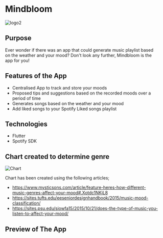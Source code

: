 # Mindbloom
![logo2](https://user-images.githubusercontent.com/46238950/73127758-552d5c80-3f93-11ea-8ed3-b35a79b793c1.png)

## Purpose 

Ever wonder if there was an app that could generate music playlist based on the weather and your mood? 
Don't look any further, Mindbloom is the app for you! 

## Features of the App 

*  Centralised App to track and store your moods 
*  Proposed tips and suggestions based on the recorded moods over a period of time 
*  Generates songs based on the weather and your mood 
*  Add liked songs to your Spotify Liked songs playlist 
 
## Technologies 
* Flutter
* Spotify SDK

## Chart created to determine genre
![Chart](../master/ChartMindbloom.png)

Chart has been created using the following articles;
* https://www.mysticsons.com/article/feature-heres-how-different-music-genres-affect-your-mood#.Xotdc1NKjL8
* https://sites.tufts.edu/eeseniordesignhandbook/2015/music-mood-classification/
* https://sites.psu.edu/siowfa15/2015/10/21/does-the-type-of-music-you-listen-to-affect-your-mood/

## Preview of The App 
